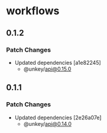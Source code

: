 # workflows

## 0.1.2

### Patch Changes

- Updated dependencies [a1e82245]
  - @unkey/api@0.15.0

## 0.1.1

### Patch Changes

- Updated dependencies [2e26a07e]
  - @unkey/api@0.14.0
